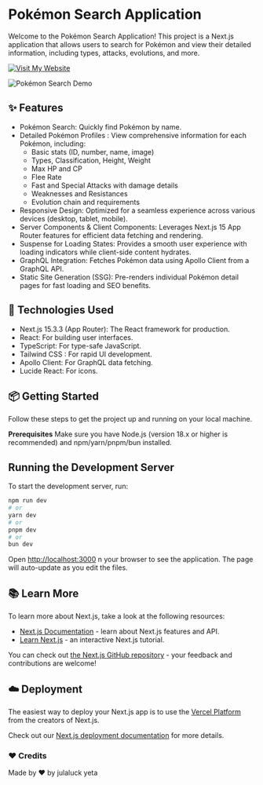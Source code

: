 # Pokémon Search Application 

Welcome to the Pokémon Search Application! This project is a Next.js application that allows users to search for Pokémon and view their detailed information, including types, attacks, evolutions, and more.

[![Visit My Website](https://img.shields.io/badge/Visit%20My-Website-blue?style=for-the-badge&logo=arrow-right&logoColor=white)](https://search-pokemon-livid.vercel.app)

  ![Pokémon Search Demo](https://i.pinimg.com/originals/b8/a4/97/b8a497c6f5fea075057190ef36534dd9.gif)

## ✨ Features

* Pokémon Search: Quickly find Pokémon by name.
* Detailed Pokémon Profiles : View comprehensive information for each Pokémon, including:
    * Basic stats (ID, number, name, image)
    * Types, Classification, Height, Weight
    * Max HP and CP
    * Flee Rate
    * Fast and Special Attacks with damage details
    * Weaknesses and Resistances
    * Evolution chain and requirements
* Responsive Design: Optimized for a seamless experience across various devices (desktop, tablet, mobile).
* Server Components & Client Components: Leverages Next.js 15 App Router features for efficient data fetching and rendering.
* Suspense for Loading States: Provides a smooth user experience with loading indicators while client-side content hydrates.
* GraphQL Integration: Fetches Pokémon data using Apollo Client from a GraphQL API.
* Static Site Generation (SSG): Pre-renders individual Pokémon detail pages for fast loading and SEO benefits.

## 🚀 Technologies Used

* Next.js 15.3.3 (App Router): The React framework for production.
* React: For building user interfaces.
* TypeScript: For type-safe JavaScript.
* Tailwind CSS : For rapid UI development.
* Apollo Client: For GraphQL data fetching.
* Lucide React: For icons.

## 📦 Getting Started
Follow these steps to get the project up and running on your local machine.

**Prerequisites**
Make sure you have Node.js (version 18.x or higher is recommended) and npm/yarn/pnpm/bun installed.

## Running the Development Server

To start the development server, run:

```bash
npm run dev
# or
yarn dev
# or
pnpm dev
# or
bun dev
```

Open [http://localhost:3000](http://localhost:3000) n your browser to see the application. The page will auto-update as you edit the files.

## 📚 Learn More

To learn more about Next.js, take a look at the following resources:

- [Next.js Documentation](https://nextjs.org/docs) - learn about Next.js features and API.
- [Learn Next.js](https://nextjs.org/learn) - an interactive Next.js tutorial.

You can check out [the Next.js GitHub repository](https://github.com/vercel/next.js) - your feedback and contributions are welcome!

## ☁️ Deployment

The easiest way to deploy your Next.js app is to use the [Vercel Platform](https://vercel.com/new?utm_medium=default-template&filter=next.js&utm_source=create-next-app&utm_campaign=create-next-app-readme) from the creators of Next.js.

Check out our [Next.js deployment documentation](https://nextjs.org/docs/app/building-your-application/deploying) for more details.

### ❤️ Credits

Made by ❤️ by julaluck yeta
